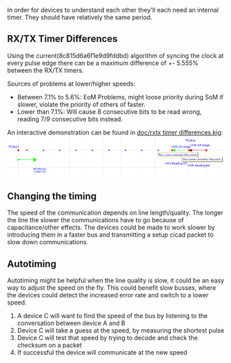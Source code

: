 In order for devices to understand each other they'll each need an internal timer. They should have relatively the same period.

## RX/TX Timer Differences
Using the current(8c815d6a6f1e9d9fddbd) algorithm of syncing the clock at every pulse edge there can be a maximum difference of +- 5.555% between the RX/TX timers.

Sources of problems at lower/higher speeds:

* Between 7.1% to 5.6%: EoM Problems, might loose priority during SoM if slower, violate the priority of others of faster.
* Lower than 7.1%: Will cause 8 consecutive bits to be read wrong, reading 7/9 consecutive bits instead.

An interactive demonstration can be found in [doc/rxtx timer differences.kig](https://github.com/amstan/openCICAD/blob/master/doc/rxtx%20timer%20differences.kig):
![Timing diagram](https://github.com/amstan/openCICAD/raw/master/doc/rxtx%20timer%20differences.png)

## Changing the timing
The speed of the communication depends on line length/quality. The longer the line the slower the communications have to go because of capacitance/other effects. The devices could be made to work slower by introducing them in a faster bus and transmitting a setup cicad packet to slow down communications.

## Autotiming
Autotiming might be helpful when the line quality is slow, it could be an easy way to adjust the speed on the fly. This could benefit slow busses, where the devices could detect the increased error rate and switch to a lower speed.

1. A device C will want to find the speed of the bus by listening to the conversation between device A and B
2. Device C will take a guess at the speed, by measuring the shortest pulse
3. Device C will test that speed by trying to decode and check the checksum on a packet
4. If successful the device will communicate at the new speed